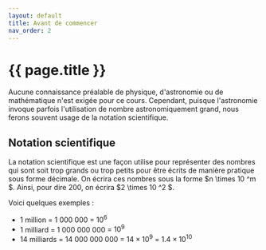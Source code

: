 ```yaml
---
layout: default
title: Avant de commencer
nav_order: 2
---
```

# {{ page.title }}

 Aucune connaissance préalable de physique, d'astronomie ou de mathématique n'est exigée pour ce cours. Cependant, puisque l'astronomie invoque parfois l'utilisation de nombre astronomiquement grand, nous ferons souvent usage de la notation scientifique.


## Notation scientifique
La notation scientifique est une façon utilise pour représenter des nombres qui sont soit trop grands ou trop petits pour être écrits de manière pratique sous forme décimale. On écrira ces nombres sous la forme $n \times 10 ^m $. Ainsi, pour dire 200, on écrira $2 \times 10 ^2 $.

Voici quelques exemples :
* 1 million = 1 000 000 = $10^6$
* 1 milliard = 1 000 000 000 = $10^9$
* 14 milliards = 14 000 000 000 = $14 \times 10^9$ = $1.4 \times 10^{10}$
